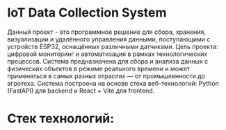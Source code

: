 # IoT Data Collection System
Данный проект - это программное решение для сбора, хранения, визуализации и удалённого управления данными, поступающими с устройств ESP32, оснащённых различными датчиками. Цель проекта: цифровой мониторинг и автоматизация в рамках технологических процессов. Система предназначена для сбора и анализа данных с физических объектов в режиме реального времени и может применяться в самых разных отраслях — от промышленности до агротеха. Система построена на основе стека веб-технологий: Python (FastAPI) для backend и React + Vite для frontend.
# Стек технологий:
